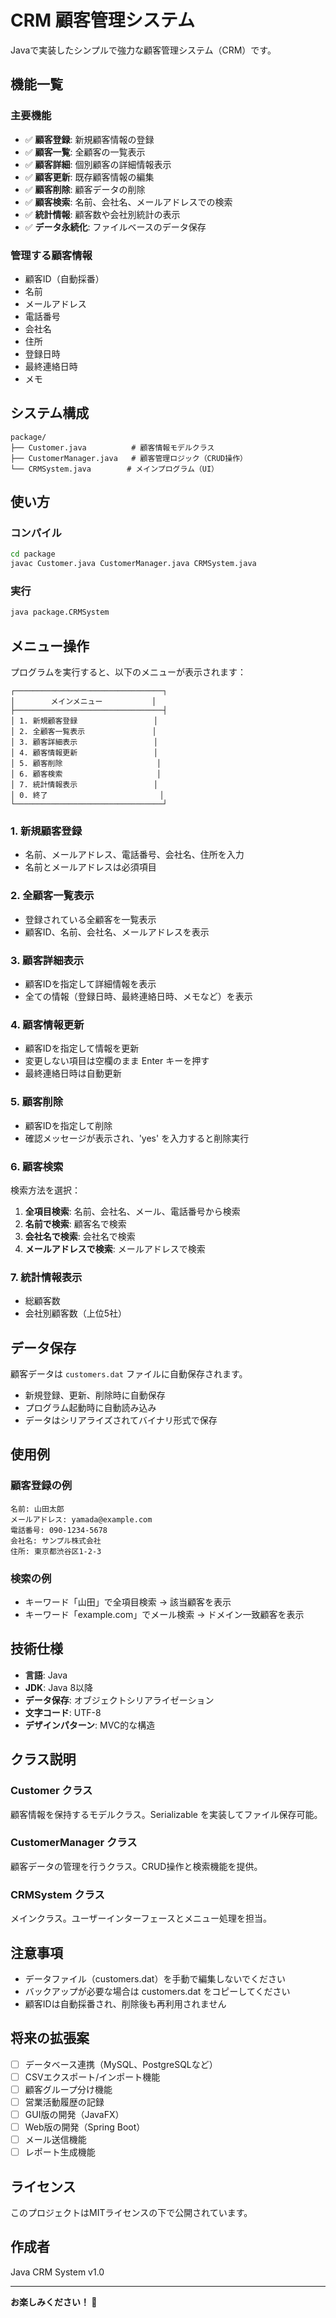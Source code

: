 # CRM 顧客管理システム

Javaで実装したシンプルで強力な顧客管理システム（CRM）です。

## 機能一覧

### 主要機能
- ✅ **顧客登録**: 新規顧客情報の登録
- ✅ **顧客一覧**: 全顧客の一覧表示
- ✅ **顧客詳細**: 個別顧客の詳細情報表示
- ✅ **顧客更新**: 既存顧客情報の編集
- ✅ **顧客削除**: 顧客データの削除
- ✅ **顧客検索**: 名前、会社名、メールアドレスでの検索
- ✅ **統計情報**: 顧客数や会社別統計の表示
- ✅ **データ永続化**: ファイルベースのデータ保存

### 管理する顧客情報
- 顧客ID（自動採番）
- 名前
- メールアドレス
- 電話番号
- 会社名
- 住所
- 登録日時
- 最終連絡日時
- メモ

## システム構成

```
package/
├── Customer.java          # 顧客情報モデルクラス
├── CustomerManager.java   # 顧客管理ロジック（CRUD操作）
└── CRMSystem.java        # メインプログラム（UI）
```

## 使い方

### コンパイル

```bash
cd package
javac Customer.java CustomerManager.java CRMSystem.java
```

### 実行

```bash
java package.CRMSystem
```

## メニュー操作

プログラムを実行すると、以下のメニューが表示されます：

```
┌─────────────────────────────────┐
│        メインメニュー           │
├─────────────────────────────────┤
│ 1. 新規顧客登録                 │
│ 2. 全顧客一覧表示               │
│ 3. 顧客詳細表示                 │
│ 4. 顧客情報更新                 │
│ 5. 顧客削除                     │
│ 6. 顧客検索                     │
│ 7. 統計情報表示                 │
│ 0. 終了                         │
└─────────────────────────────────┘
```

### 1. 新規顧客登録
- 名前、メールアドレス、電話番号、会社名、住所を入力
- 名前とメールアドレスは必須項目

### 2. 全顧客一覧表示
- 登録されている全顧客を一覧表示
- 顧客ID、名前、会社名、メールアドレスを表示

### 3. 顧客詳細表示
- 顧客IDを指定して詳細情報を表示
- 全ての情報（登録日時、最終連絡日時、メモなど）を表示

### 4. 顧客情報更新
- 顧客IDを指定して情報を更新
- 変更しない項目は空欄のまま Enter キーを押す
- 最終連絡日時は自動更新

### 5. 顧客削除
- 顧客IDを指定して削除
- 確認メッセージが表示され、'yes' を入力すると削除実行

### 6. 顧客検索
検索方法を選択：
1. **全項目検索**: 名前、会社名、メール、電話番号から検索
2. **名前で検索**: 顧客名で検索
3. **会社名で検索**: 会社名で検索
4. **メールアドレスで検索**: メールアドレスで検索

### 7. 統計情報表示
- 総顧客数
- 会社別顧客数（上位5社）

## データ保存

顧客データは `customers.dat` ファイルに自動保存されます。
- 新規登録、更新、削除時に自動保存
- プログラム起動時に自動読み込み
- データはシリアライズされてバイナリ形式で保存

## 使用例

### 顧客登録の例
```
名前: 山田太郎
メールアドレス: yamada@example.com
電話番号: 090-1234-5678
会社名: サンプル株式会社
住所: 東京都渋谷区1-2-3
```

### 検索の例
- キーワード「山田」で全項目検索 → 該当顧客を表示
- キーワード「example.com」でメール検索 → ドメイン一致顧客を表示

## 技術仕様

- **言語**: Java
- **JDK**: Java 8以降
- **データ保存**: オブジェクトシリアライゼーション
- **文字コード**: UTF-8
- **デザインパターン**: MVC的な構造

## クラス説明

### Customer クラス
顧客情報を保持するモデルクラス。Serializable を実装してファイル保存可能。

### CustomerManager クラス
顧客データの管理を行うクラス。CRUD操作と検索機能を提供。

### CRMSystem クラス
メインクラス。ユーザーインターフェースとメニュー処理を担当。

## 注意事項

- データファイル（customers.dat）を手動で編集しないでください
- バックアップが必要な場合は customers.dat をコピーしてください
- 顧客IDは自動採番され、削除後も再利用されません

## 将来の拡張案

- [ ] データベース連携（MySQL、PostgreSQLなど）
- [ ] CSVエクスポート/インポート機能
- [ ] 顧客グループ分け機能
- [ ] 営業活動履歴の記録
- [ ] GUI版の開発（JavaFX）
- [ ] Web版の開発（Spring Boot）
- [ ] メール送信機能
- [ ] レポート生成機能

## ライセンス

このプロジェクトはMITライセンスの下で公開されています。

## 作成者

Java CRM System v1.0

---
**お楽しみください！ 🎉**

